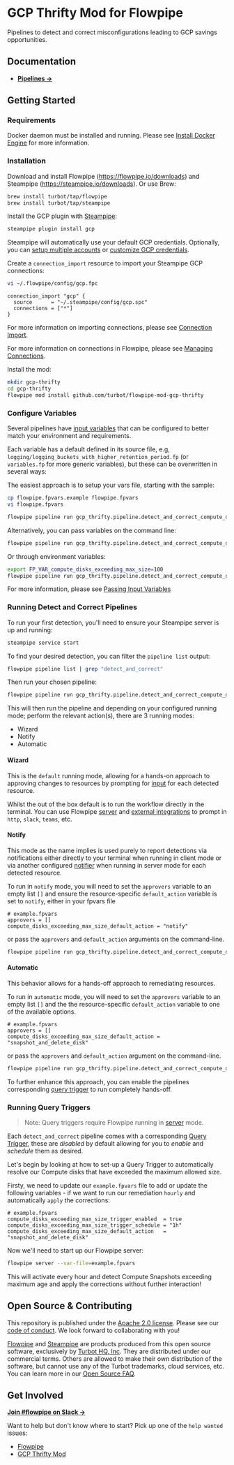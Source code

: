 # GCP Thrifty Mod for Flowpipe

Pipelines to detect and correct misconfigurations leading to GCP savings opportunities.

## Documentation

- **[Pipelines →](https://hub.flowpipe.io/mods/turbot/gcp_thrifty/pipelines)**

## Getting Started

### Requirements

Docker daemon must be installed and running. Please see [Install Docker Engine](https://docs.docker.com/engine/install/) for more information.

### Installation

Download and install Flowpipe (https://flowpipe.io/downloads) and Steampipe (https://steampipe.io/downloads). Or use Brew:

```sh
brew install turbot/tap/flowpipe
brew install turbot/tap/steampipe
```

Install the GCP plugin with [Steampipe](https://steampipe.io):

```sh
steampipe plugin install gcp
```

Steampipe will automatically use your default GCP credentials. Optionally, you can [setup multiple accounts](https://hub.steampipe.io/plugins/turbot/gcp#multi-account-connections) or [customize GCP credentials](https://hub.steampipe.io/plugins/turbot/gcp#configuring-gcp-credentials).

Create a `connection_import` resource to import your Steampipe GCP connections:

```sh
vi ~/.flowpipe/config/gcp.fpc
```

```hcl
connection_import "gcp" {
  source      = "~/.steampipe/config/gcp.spc"
  connections = ["*"]
}
```

For more information on importing connections, please see [Connection Import](https://flowpipe.io/docs/reference/config-files/connection_import).

For more information on connections in Flowpipe, please see [Managing Connections](https://flowpipe.io/docs/run/connections).

Install the mod:

```sh
mkdir gcp-thrifty
cd gcp-thrifty
flowpipe mod install github.com/turbot/flowpipe-mod-gcp-thrifty
```

### Configure Variables

Several pipelines have [input variables](https://flowpipe.io/docs/build/mod-variables#input-variables) that can be configured to better match your environment and requirements.

Each variable has a default defined in its source file, e.g, `logging/logging_buckets_with_higher_retention_period.fp` (or `variables.fp` for more generic variables), but these can be overwritten in several ways:

The easiest approach is to setup your vars file, starting with the sample:

```sh
cp flowpipe.fpvars.example flowpipe.fpvars
vi flowpipe.fpvars

flowpipe pipeline run gcp_thrifty.pipeline.detect_and_correct_compute_disks_exceeding_max_size --var-file=flowpipe.fpvars
```

Alternatively, you can pass variables on the command line:

```sh
flowpipe pipeline run gcp_thrifty.pipeline.detect_and_correct_compute_disks_exceeding_max_size --var=compute_disks_exceeding_max_size=100
```

Or through environment variables:

```sh
export FP_VAR_compute_disks_exceeding_max_size=100
flowpipe pipeline run gcp_thrifty.pipeline.detect_and_correct_compute_disks_exceeding_max_size
```

For more information, please see [Passing Input Variables](https://flowpipe.io/docs/build/mod-variables#passing-input-variables)

### Running Detect and Correct Pipelines

To run your first detection, you'll need to ensure your Steampipe server is up and running:

```sh
steampipe service start
```

To find your desired detection, you can filter the `pipeline list` output:

```sh
flowpipe pipeline list | grep "detect_and_correct"
```

Then run your chosen pipeline:

```sh
flowpipe pipeline run gcp_thrifty.pipeline.detect_and_correct_compute_disks_exceeding_max_size
```

This will then run the pipeline and depending on your configured running mode; perform the relevant action(s), there are 3 running modes:
- Wizard
- Notify
- Automatic

#### Wizard
This is the `default` running mode, allowing for a hands-on approach to approving changes to resources by prompting for [input](https://flowpipe.io/docs/build/input) for each detected resource.

Whilst the out of the box default is to run the workflow directly in the terminal. You can use Flowpipe [server](https://flowpipe.io/docs/run/server) and [external integrations](https://flowpipe.io/docs/build/input#create-an-integration) to prompt in `http`, `slack`, `teams`, etc.

#### Notify
This mode as the name implies is used purely to report detections via notifications either directly to your terminal when running in client mode or via another configured [notifier](https://flowpipe.io/docs/reference/config-files/notifier) when running in server mode for each detected resource.

To run in `notify` mode, you will need to set the `approvers` variable to an empty list `[]` and ensure the resource-specific `default_action` variable is set to `notify`, either in your fpvars file

```hcl
# example.fpvars
approvers = []
compute_disks_exceeding_max_size_default_action = "notify"
```

or pass the `approvers` and `default_action` arguments on the command-line.

```sh
flowpipe pipeline run gcp_thrifty.pipeline.detect_and_correct_compute_disks_exceeding_max_size --arg='default_action=notify' --arg='approvers=[]'
```

#### Automatic
This behavior allows for a hands-off approach to remediating resources.

To run in `automatic` mode, you will need to set the `approvers` variable to an empty list `[]` and the the resource-specific `default_action` variable to one of the available options.

```hcl
# example.fpvars
approvers = []
compute_disks_exceeding_max_size_default_action = "snapshot_and_delete_disk"
```

or pass the `approvers` and `default_action` argument on the command-line.

```sh
flowpipe pipeline run gcp_thrifty.pipeline.detect_and_correct_compute_disks_exceeding_max_size --arg='approvers=[] --arg='default_action=snapshot_and_delete_disk'
```

To further enhance this approach, you can enable the pipelines corresponding [query trigger](#running-query-triggers) to run completely hands-off.

### Running Query Triggers

> Note: Query triggers require Flowpipe running in [server](https://flowpipe.io/docs/run/server) mode.

Each `detect_and_correct` pipeline comes with a corresponding [Query Trigger](https://flowpipe.io/docs/flowpipe-hcl/trigger/query), these are _disabled_ by default allowing for you to _enable_ and _schedule_ them as desired.

Let's begin by looking at how to set-up a Query Trigger to automatically resolve our Compute disks that have exceeded the maximum allowed size.

Firsty, we need to update our `example.fpvars` file to add or update the following variables - if we want to run our remediation `hourly` and automatically `apply` the corrections:

```hcl
# example.fpvars
compute_disks_exceeding_max_size_trigger_enabled  = true
compute_disks_exceeding_max_size_trigger_schedule = "1h"
compute_disks_exceeding_max_size_default_action   = "snapshot_and_delete_disk"
```

Now we'll need to start up our Flowpipe server:

```sh
flowpipe server --var-file=example.fpvars
```

This will activate every hour and detect Compute Snapshots exceeding maximum age and apply the corrections without further interaction!

## Open Source & Contributing

This repository is published under the [Apache 2.0 license](https://www.apache.org/licenses/LICENSE-2.0). Please see our [code of conduct](https://github.com/turbot/.github/blob/main/CODE_OF_CONDUCT.md). We look forward to collaborating with you!

[Flowpipe](https://flowpipe.io) and [Steampipe](https://steampipe.io) are products produced from this open source software, exclusively by [Turbot HQ, Inc](https://turbot.com). They are distributed under our commercial terms. Others are allowed to make their own distribution of the software, but cannot use any of the Turbot trademarks, cloud services, etc. You can learn more in our [Open Source FAQ](https://turbot.com/open-source).

## Get Involved

**[Join #flowpipe on Slack →](https://turbot.com/community/join)**

Want to help but don't know where to start? Pick up one of the `help wanted` issues:

- [Flowpipe](https://github.com/turbot/flowpipe/labels/help%20wanted)
- [GCP Thrifty Mod](https://github.com/turbot/flowpipe-mod-gcp-thrifty/labels/help%20wanted)
